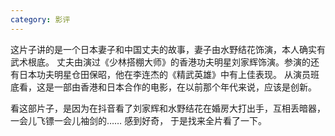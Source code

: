 ```yaml
---
category: 影评
---
```

这片子讲的是一个日本妻子和中国丈夫的故事，妻子由水野结花饰演，本人确实有武术根底。
丈夫由演过《少林搭棚大师》的香港功夫明星刘家辉饰演。参演的还有日本功夫明星仓田保昭，他在李连杰的《精武英雄》中有上佳表现。
从演员班底看，这是一部由香港和日本合作的电影，在以前那个年代来说，应该是创新。

看这部片子，是因为在抖音看了刘家辉和水野结花在婚房大打出手，互相丢暗器，一会儿飞镖一会儿袖剑的…… 感到好奇，
于是找来全片看了一下。
